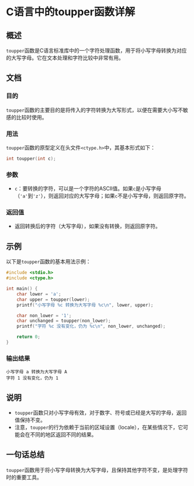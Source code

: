 <!--
Meta Description: # C语言中的toupper函数详解 ## 概述 `toupper`函数是C语言标准库中的一个字符处理函数，用于将小写字母转换为对应的大写字母。它在文本处理和字符比较中非常有用。 ## 文档 ### 目的 `toupper`函数的主要目的是将传入的字符转换为大写形式，以便在需要大小写不敏感的比较时使...
Meta Keywords: toupper, char, int, lower, non_lower
-->

# C语言中的toupper函数详解

## 概述
`toupper`函数是C语言标准库中的一个字符处理函数，用于将小写字母转换为对应的大写字母。它在文本处理和字符比较中非常有用。

## 文档
### 目的
`toupper`函数的主要目的是将传入的字符转换为大写形式，以便在需要大小写不敏感的比较时使用。

### 用法
`toupper`函数的原型定义在头文件`<ctype.h>`中，其基本形式如下：

```c
int toupper(int c);
```

### 参数
- `c`：要转换的字符，可以是一个字符的ASCII值。如果`c`是小写字母（`'a'`到`'z'`），则返回对应的大写字母；如果`c`不是小写字母，则返回原字符。

### 返回值
- 返回转换后的字符（大写字母），如果没有转换，则返回原字符。

## 示例
以下是`toupper`函数的基本用法示例：

```c
#include <stdio.h>
#include <ctype.h>

int main() {
    char lower = 'a';
    char upper = toupper(lower);
    printf("小写字母 %c 转换为大写字母 %c\n", lower, upper);

    char non_lower = '1';
    char unchanged = toupper(non_lower);
    printf("字符 %c 没有变化，仍为 %c\n", non_lower, unchanged);

    return 0;
}
```

### 输出结果
```
小写字母 a 转换为大写字母 A
字符 1 没有变化，仍为 1
```

## 说明
- `toupper`函数只对小写字母有效，对于数字、符号或已经是大写的字母，返回值保持不变。
- 注意，`toupper`的行为依赖于当前的区域设置（locale），在某些情况下，它可能会在不同的地区返回不同的结果。

## 一句话总结
`toupper`函数用于将小写字母转换为大写字母，且保持其他字符不变，是处理字符时的重要工具。